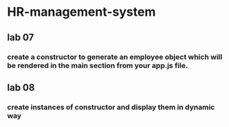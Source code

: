 # HR-management-system
## lab 07
 ### create a constructor to generate an employee object which will be rendered in the main section from your app.js file.
## lab 08
### create instances of constructor and display them in dynamic way

